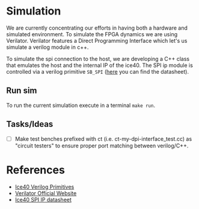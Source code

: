 [verilator]: https://www.veripool.org/wiki/verilator
[ice40-spi]: http://www.latticesemi.com/view_document?document_id=50117
[ice40-primitives]: http://www.latticesemi.com/~/media/LatticeSemi/Documents/TechnicalBriefs/SBTICETechnologyLibrary201608.pdf

# Simulation

We are currently concentrating our efforts in having both a hardware and
simulated environment.
To simulate the FPGA dynamics we are using Verilator.
Verilator features a Direct Programming Interface which let's us simulate a
verilog module in c++. 

To simulate the spi connection to the host, we are developing a C++ class
that emulates the host and the internal IP of the ice40.
The SPI ip module is controlled via a verilog primitive `SB_SPI`
([here][ice40-primitives] you can find the datasheet).

## Run sim

To run the current simulation execute in a terminal `make run`.

## Tasks/Ideas

- [ ] Make test benches prefixed with ct (i.e. ct-my-dpi-interface_test.cc) as "circuit
      testers" to ensure proper port matching between verilog/C++.

# References

- [Ice40 Verilog Primitives][ice40-primitives]
- [Verilator Official Website][verilator]
- [Ice40 SPI IP datasheet][ice40-spi]
